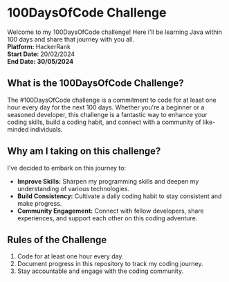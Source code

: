 # 100DaysOfCode Challenge
Welcome to my 100DaysOfCode challenge! Here i'll be learning Java within 100 days and share that journey with you all. <br>
<b> Platform: </b> HackerRank <br>
<b> Start Date: </b> 20/02/2024 <br>
<b> End Date: 30/05/2024 </b> 
## What is the 100DaysOfCode Challenge?
The #100DaysOfCode challenge is a commitment to code for at least one hour every day for the next 100 days. Whether you're a beginner or a seasoned developer, this challenge is a fantastic way to enhance your coding skills, build a coding habit, and connect with a community of like-minded individuals.
## Why am I taking on this challenge?
I've decided to embark on this journey to:
- <b>Improve Skills:</b> Sharpen my programming skills and deepen my understanding of various technologies.
- <b>Build Consistency:</b> Cultivate a daily coding habit to stay consistent and make progress.
- <b>Community Engagement:</b> Connect with fellow developers, share experiences, and support each other on this coding adventure.
## Rules of the Challenge
1. Code for at least one hour every day.
1. Document progress in this repository to track my coding journey.
1. Stay accountable and engage with the coding community.
